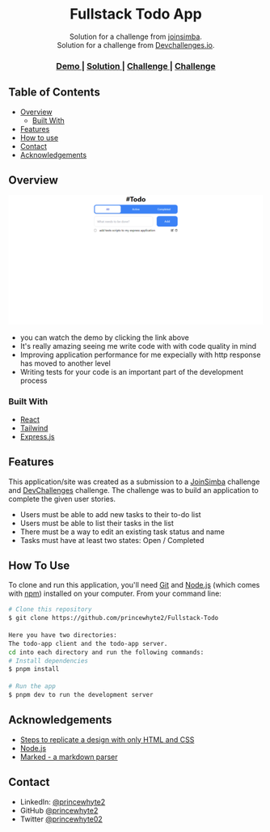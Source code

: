 <!-- Please update value in the {}  -->

<h1 align="center">Fullstack Todo App</h1>

<div align="center">
   Solution for a challenge from  <a href="https://www.joinsimba.com/" target="_blank">joinsimba</a>.
</div>
<div align="center">
   Solution for a challenge from  <a href="http://devchallenges.io" target="_blank">Devchallenges.io</a>.
</div>

<div align="center">
  <h3>
    <a href="https://share.vidyard.com/watch/juVLQJWqbC2eEQVzBugr7A?">
      Demo
    </a>
    <span> | </span>
    <a href="https://github.com/princewhyte2/Fullstack-Todo">
      Solution
    </a>
    <span> | </span>
    <a href="
    https://dusty-mandible-d31.notion.site/Simba-Coding-challenge-c7f9db1e2a524043974e661d810dc468">
      Challenge
    </a>
    <span> | </span>
    <a href="https://devchallenges.io/challenges/hH6PbOHBdPm6otzw2De5">
      Challenge
    </a>
  </h3>
</div>

<!-- TABLE OF CONTENTS -->

## Table of Contents

- [Overview](#overview)
  - [Built With](#built-with)
- [Features](#features)
- [How to use](#how-to-use)
- [Contact](#contact)
- [Acknowledgements](#acknowledgements)

<!-- OVERVIEW -->

## Overview

![screenshot](https://raw.githubusercontent.com/princewhyte2/Fullstack-Todo/master/screenshot.png)

- you can watch the demo by clicking the link above
- It's really amazing seeing me write code with with code quality in mind
- Improving application performance for me expecially with http response has moved to another level
- Writing tests for your code is an important part of the development process

### Built With

<!-- This section should list any major frameworks that you built your project using. Here are a few examples.-->

- [React](https://reactjs.org/)
- [Tailwind](https://tailwindcss.com/)
- [Express.js](http://expressjs.com/)

## Features

<!-- List the features of your application or follow the template. Don't share the figma file here :) -->

This application/site was created as a submission to a [JoinSimba](https://dusty-mandible-d31.notion.site/Simba-Coding-challenge-c7f9db1e2a524043974e661d810dc468") challenge and [DevChallenges](https://devchallenges.io/challenges) challenge. The challenge was to build an application to complete the given user stories.

- Users must be able to add new tasks to their to-do list
- Users must be able to list their tasks in the list
- There must be a way to edit an existing task status and name
- Tasks must have at least two states: Open / Completed

## How To Use

<!-- Example: -->

To clone and run this application, you'll need [Git](https://git-scm.com) and [Node.js](https://nodejs.org/en/download/) (which comes with [npm](http://npmjs.com)) installed on your computer. From your command line:

```bash
# Clone this repository
$ git clone https://github.com/princewhyte2/Fullstack-Todo

Here you have two directories:
The todo-app client and the todo-app server.
cd into each directory and run the following commands:
# Install dependencies
$ pnpm install

# Run the app
$ pnpm dev to run the development server
```

## Acknowledgements

<!-- This section should list any articles or add-ons/plugins that helps you to complete the project. This is optional but it will help you in the future. For example: -->

- [Steps to replicate a design with only HTML and CSS](https://devchallenges-blogs.web.app/how-to-replicate-design/)
- [Node.js](https://nodejs.org/)
- [Marked - a markdown parser](https://github.com/chjj/marked)

## Contact

- LinkedIn: [@princewhyte2](https://www.linkedin.com/in/princewhyte2/)
- GitHub [@princewhyte2](https://github.com/princewhyte2)
- Twitter [@princewhyte02](https://twitter.com/princewhyte02)
